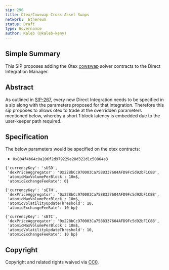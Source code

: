 ```yaml
---
sip: 296
title: Otex/Cowswap Cross Asset Swaps
network:  Ethereum
status: Draft
type: Governance
author: Kaleb (@kaleb-keny)
---
```


## Simple Summary

<!--"If you can't explain it simply, you don't understand it well enough." Simply describe the outcome the proposed changes intends to achieve. This should be non-technical and accessible to a casual community member.-->

This SIP proposes adding the Otex [cowswap](https://swap.cow.fi/#/10/swap/_) solver contracts to the Direct Integration Manager.

## Abstract

<!--A short (~200 word) description of the proposed change, the abstract should clearly describe the proposed change. This is what *will* be done if the SIP is implemented, not *why* it should be done or *how* it will be done. If the SIP proposes deploying a new contract, write, "we propose to deploy a new contract that will do x".-->

As outlined in [SIP-267](https://sips.synthetix.io/sips/sip-267/), every new Direct Integration needs to be specified in a sip along with the parameters proposed for that integration. Therefore this sip proposes to allows otex to trade at the overridden parameters mentioned below, whereby a short 1 block latency is embedded due to the user-keeper path required. 


## Specification

The below parameters would be specified on the otex contracts:
-  `0x004f4b64c0a206f2d979229e28d322d1c50864a3`

```
{'currencyKey': 'sUSD',
 'dexPriceAggregator': '0x228bCc970003Ca7588337604AFD9Fc5d92bF1C8B',
 'atomicMaxVolumePerBlock': 10m$,
 'atomicExchangeFeeRate': 0}

{'currencyKey': 'sETH',
 'dexPriceAggregator': '0x228bCc970003Ca7588337604AFD9Fc5d92bF1C8B',
 'atomicMaxVolumePerBlock': 10m$,
 'atomicVolatilityUpdateThreshold': 10,
 'atomicExchangeFeeRate': 10 bp}

{'currencyKey': 'sBTC',
 'dexPriceAggregator': '0x228bCc970003Ca7588337604AFD9Fc5d92bF1C8B',
 'atomicMaxVolumePerBlock': 10m$,
 'atomicVolatilityUpdateThreshold': 10,
 'atomicExchangeFeeRate': 10 bp}
```

## Copyright

Copyright and related rights waived via [CC0](https://creativecommons.org/publicdomain/zero/1.0/).
